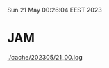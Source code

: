 Sun 21 May 00:26:04 EEST 2023
# JAM
<a href='./cache/202305/21_00.log'>./cache/202305/21_00.log</a>

